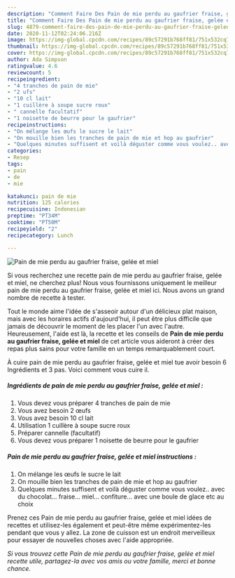 ```yaml
---
description: "Comment Faire Des Pain de mie perdu au gaufrier fraise, gelée et miel"
title: "Comment Faire Des Pain de mie perdu au gaufrier fraise, gelée et miel"
slug: 4879-comment-faire-des-pain-de-mie-perdu-au-gaufrier-fraise-gelee-et-miel
date: 2020-11-12T02:24:06.216Z
image: https://img-global.cpcdn.com/recipes/89c57291b768ff81/751x532cq70/pain-de-mie-perdu-au-gaufrier-fraise-gelee-et-miel-photo-principale-de-la-recette.jpg
thumbnail: https://img-global.cpcdn.com/recipes/89c57291b768ff81/751x532cq70/pain-de-mie-perdu-au-gaufrier-fraise-gelee-et-miel-photo-principale-de-la-recette.jpg
cover: https://img-global.cpcdn.com/recipes/89c57291b768ff81/751x532cq70/pain-de-mie-perdu-au-gaufrier-fraise-gelee-et-miel-photo-principale-de-la-recette.jpg
author: Ada Simpson
ratingvalue: 4.6
reviewcount: 5
recipeingredient:
- "4 tranches de pain de mie"
- "2 ufs"
- "10 cl lait"
- "1 cuillère à soupe sucre roux"
- " cannelle facultatif"
- "1 noisette de beurre pour le gaufrier"
recipeinstructions:
- "On mélange les œufs le sucre le lait"
- "On mouille bien les tranches de pain de mie et hop au gaufrier"
- "Quelques minutes suffisent et voilà déguster comme vous voulez.. avec du chocolat... fraise... miel... confiture... avec une boule de glace etc au choix"
categories:
- Resep
tags:
- pain
- de
- mie

katakunci: pain de mie 
nutrition: 125 calories
recipecuisine: Indonesian
preptime: "PT34M"
cooktime: "PT50M"
recipeyield: "2"
recipecategory: Lunch

---
```



![Pain de mie perdu au gaufrier fraise, gelée et miel](https://img-global.cpcdn.com/recipes/89c57291b768ff81/751x532cq70/pain-de-mie-perdu-au-gaufrier-fraise-gelee-et-miel-photo-principale-de-la-recette.jpg)

Si vous recherchez une recette pain de mie perdu au gaufrier fraise, gelée et miel, ne cherchez plus! Nous vous fournissons uniquement le meilleur pain de mie perdu au gaufrier fraise, gelée et miel ici. Nous avons un grand nombre de recette à tester.

Tout le monde aime l'idée de s'asseoir autour d'un délicieux plat maison, mais avec les horaires actifs d'aujourd'hui, il peut être plus difficile que jamais de découvrir le moment de les placer l'un avec l'autre. Heureusement, l'aide est là, la recette et les conseils de <strong> Pain de mie perdu au gaufrier fraise, gelée et miel </strong> de cet article vous aideront à créer des repas plus sains pour votre famille en un temps remarquablement court.

<!--inarticleads1-->

À cuire pain de mie perdu au gaufrier fraise, gelée et miel tue avoir besoin 6 Ingrédients et 3 pas. Voici comment vous cuire il.

##### Ingrédients de pain de mie perdu au gaufrier fraise, gelée et miel :

1. Vous devez vous préparer 4 tranches de pain de mie
1. Vous avez besoin 2 œufs
1. Vous avez besoin 10 cl lait
1. Utilisation 1 cuillère à soupe sucre roux
1. Préparer  cannelle (facultatif)
1. Vous devez vous préparer 1 noisette de beurre pour le gaufrier




<!--inarticleads2-->

##### Pain de mie perdu au gaufrier fraise, gelée et miel instructions :

1. On mélange les œufs le sucre le lait
1. On mouille bien les tranches de pain de mie et hop au gaufrier
1. Quelques minutes suffisent et voilà déguster comme vous voulez.. avec du chocolat... fraise... miel... confiture... avec une boule de glace etc au choix




<!--inarticleads1-->

<p>
Prenez ces Pain de mie perdu au gaufrier fraise, gelée et miel idées de recettes et utilisez-les également et peut-être même expérimentez-les pendant que vous y allez. La zone de cuisson est un endroit merveilleux pour essayer de nouvelles choses avec l'aide appropriée.
</p>

<p>
<i>Si vous trouvez cette Pain de mie perdu au gaufrier fraise, gelée et miel recette utile, partagez-la avec vos amis ou votre famille, merci et bonne chance.</i>
</p>
